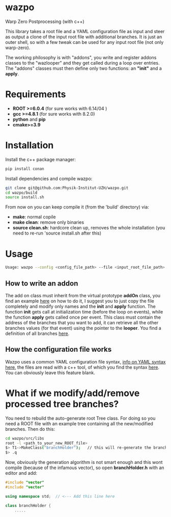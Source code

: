 # wazpo
Warp Zero Postprocessing (with c++)


This library takes a root file and a YAML configuration file as input and steer as output a clone of 
the input root file with additional branches. It is just an outer shell, so with a few tweak can be used for any 
input root file (not only warp-zero). 


The working philosophy is with "addons", you write and register addons classes to the "wazlooper" and they get called 
during a loop over entries. The "addons" classes must then define only two functions: an **"init"** and a **apply**.


# Requirements

 - **ROOT >=6.0.4** (for sure works with 6.14/04 )
 - **gcc >=4.8.1**  (for sure works with 8.2.0)
 - **python** and **pip**
 - **cmake>=3.9**

# Installation 

Install the c++ package manager:
```bash
pip install conan
```

Install dependencies and compile wazpo:
```bash
git clone git@github.com:Physik-Institut-UZH/wazpo.git
cd wazpo/build
source install.sh
```

From now on you can keep compile it (from the 'build' directory) via:
 - **make**: normal copile
 - **make clean**: remove only binaries
 - **source clean.sh**: hardcore clean up, removes the whole installation (you need to re-run 'source install.sh after this)


# Usage

```bash
Usage: wazpo --config <config_file_path> --file <input_root_file_path> --out <output_root_file_path>
```

## How to write an addon

The add on class must inherit from the virtual prototype **addOn** class, you find an example [here](https://github.com/Physik-Institut-UZH/wazpo/blob/master/src/libs/add_ons/add_posrec.hpp)
on how to do it, I suggest you to just copy the file completely and modify only names and the **init** and **apply** function. 
The function **init** gets call at initialization time (before the loop on events), while the function **apply** gets called once per event.
This class must contain the address of the branches that you want to add, it can retrieve all the other branches values (for that event) using the pointer to the **looper**.
You find a definition of all branches [here](https://github.com/Physik-Institut-UZH/wazpo/blob/master/src/libs/branchHolder.h).


## How the configuration file works

Wazpo uses a common YAML configuration file syntax, [info on YAML syntax here](https://docs.ansible.com/ansible/latest/reference_appendices/YAMLSyntax.html),
the files are read with a c++ tool, of which you find the syntax [here](https://github.com/jbeder/yaml-cpp/wiki/Tutorial). You can obviously leave this feature blank.



# What if we modify/add/remove processed tree branches?

You need to rebuild the auto-generate root Tree class. For doing so you need a ROOT file with an example tree containing all the new/modified branches.
Then do this:
```bash
cd wazpo/src/libs
root -l <path_to_your_new_ROOT_file>
$> T1->MakeClass("branchHolder");   // this will re-generate the branchHolder class (assuming the tree is called T1)
$> .q 
```
Now, obviously the generation algorithm is not smart enough and this wont compile (because of the infamous vector), so open **branchHolder.h** with an editor 
and add:
```c++
#include "vector"
#include "vector"

using namespace std;  // <--- Add this line here

class branchHolder {
    .....
```


